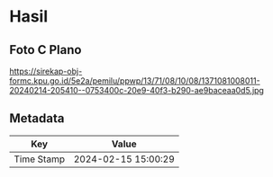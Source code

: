 # Hasil

## Foto C Plano

https://sirekap-obj-formc.kpu.go.id/5e2a/pemilu/ppwp/13/71/08/10/08/1371081008011-20240214-205410--0753400c-20e9-40f3-b290-ae9baceaa0d5.jpg


## Metadata

| Key        | Value               |
| ---------- | ------------------- |
| Time Stamp | 2024-02-15 15:00:29 |



